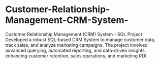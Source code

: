 # Customer-Relationship-Management-CRM-System-
Customer Relationship Management (CRM) System - SQL Project  Developed a robust SQL-based CRM System to manage customer data, track sales, and analyze marketing campaigns. The project involved advanced querying, automated reporting, and data-driven insights, enhancing customer retention, sales operations, and marketing ROI.
